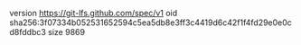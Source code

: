 version https://git-lfs.github.com/spec/v1
oid sha256:3f07334b052531652594c5ea5db8e3ff3c4419d6c42f1f4fd29e0e0cd8fddbc3
size 9869
